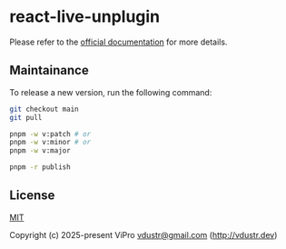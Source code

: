 # react-live-unplugin

Please refer to the [official documentation](https://vdustr.dev/react-live-unplugin) for more details.

## Maintainance

To release a new version, run the following command:

```bash
git checkout main
git pull

pnpm -w v:patch # or
pnpm -w v:minor # or
pnpm -w v:major

pnpm -r publish
```

## License

[MIT](./LICENSE)

Copyright (c) 2025-present ViPro <vdustr@gmail.com> (<http://vdustr.dev>)
